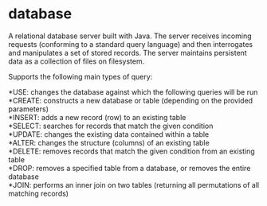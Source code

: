 # database

A relational database server built with Java. The server receives incoming requests (conforming to a standard query language) and then interrogates and manipulates a set of stored records. The server maintains persistent data as a collection of files on filesystem.

Supports the following main types of query:

*USE: changes the database against which the following queries will be run  
*CREATE: constructs a new database or table (depending on the provided parameters)  
*INSERT: adds a new record (row) to an existing table  
*SELECT: searches for records that match the given condition  
*UPDATE: changes the existing data contained within a table  
*ALTER: changes the structure (columns) of an existing table  
*DELETE: removes records that match the given condition from an existing table  
*DROP: removes a specified table from a database, or removes the entire database  
*JOIN: performs an inner join on two tables (returning all permutations of all matching records)  
